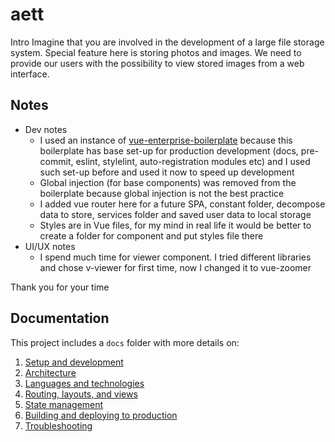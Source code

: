 # aett

Intro Imagine that you are involved in the development of a large file storage system. Special feature here is storing photos and images. We need to provide our users with the possibility to view stored images from a web interface.

## Notes

-   Dev notes
    -   I used an instance of [vue-enterprise-boilerplate](https://github.com/chrisvfritz/vue-enterprise-boilerplate) because this boilerplate has base set-up for production development (docs, pre-commit, eslint, stylelint, auto-registration modules etc) and I used such set-up before and used it now to speed up development
    -   Global injection (for base components) was removed from the boilerplate because global injection is not the best practice
    -   I added vue router here for a future SPA, constant folder, decompose data to store, services folder and saved user data to local storage
    -   Styles are in Vue files, for my mind in real life it would be better to create a folder for component and put styles file there
-   UI/UX notes
    -   I spend much time for viewer component. I tried different libraries and chose v-viewer for first time, now I changed it to vue-zoomer

Thank you for your time

## Documentation

This project includes a `docs` folder with more details on:

1.  [Setup and development](docs/development.md)
1.  [Architecture](docs/architecture.md)
1.  [Languages and technologies](docs/tech.md)
1.  [Routing, layouts, and views](docs/routing.md)
1.  [State management](docs/state.md)
1.  [Building and deploying to production](docs/production.md)
1.  [Troubleshooting](docs/troubleshooting.md)
